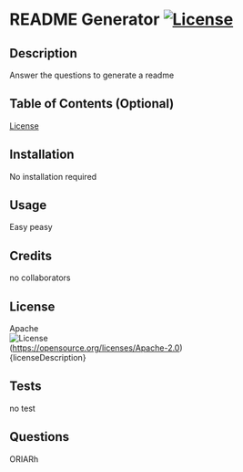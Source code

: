 # README Generator [![License](https://img.shields.io/badge/License-Apache_2.0-blue.svg)](https://opensource.org/licenses/Apache-2.0)

## Description

Answer the questions to generate a readme

## Table of Contents (Optional)

<a href = '#License'>License</a>

## Installation

No installation required

## Usage

Easy peasy

## Credits

no collaborators

## License

Apache <br>
![License](https://img.shields.io/badge/License-Apache_2.0-blue.svg)<br>
(https://opensource.org/licenses/Apache-2.0)<br>
{licenseDescription}

## Tests

no test

## Questions
ORIARh
